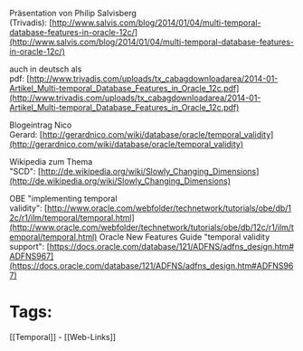 
Präsentation von Philip Salvisberg (Trivadis): [http://www.salvis.com/blog/2014/01/04/multi-temporal-database-features-in-oracle-12c/](http://www.salvis.com/blog/2014/01/04/multi-temporal-database-features-in-oracle-12c/)

auch in deutsch als pdf: [http://www.trivadis.com/uploads/tx_cabagdownloadarea/2014-01-Artikel_Multi-temporal_Database_Features_in_Oracle_12c.pdf](http://www.trivadis.com/uploads/tx_cabagdownloadarea/2014-01-Artikel_Multi-temporal_Database_Features_in_Oracle_12c.pdf)

Blogeintrag Nico Gerard: [http://gerardnico.com/wiki/database/oracle/temporal_validity](http://gerardnico.com/wiki/database/oracle/temporal_validity)

Wikipedia zum Thema "SCD": [http://de.wikipedia.org/wiki/Slowly_Changing_Dimensions](http://de.wikipedia.org/wiki/Slowly_Changing_Dimensions)

OBE "implementing temporal validity": [http://www.oracle.com/webfolder/technetwork/tutorials/obe/db/12c/r1/ilm/temporal/temporal.html](http://www.oracle.com/webfolder/technetwork/tutorials/obe/db/12c/r1/ilm/temporal/temporal.html)
Oracle New Features Guide "temporal validity support": [https://docs.oracle.com/database/121/ADFNS/adfns_design.htm#ADFNS967](https://docs.oracle.com/database/121/ADFNS/adfns_design.htm#ADFNS967)


# Tags:

[[Temporal]] - [[Web-Links]]

